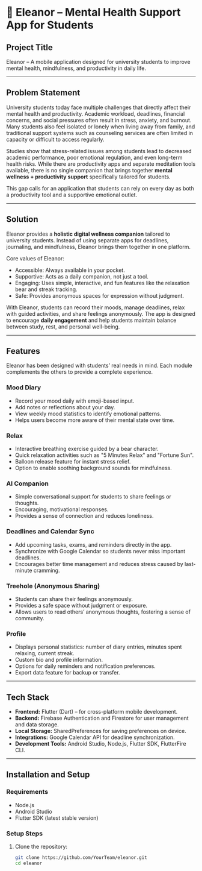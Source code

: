 # 🌸 Eleanor – Mental Health Support App for Students

## Project Title
Eleanor – A mobile application designed for university students to improve mental health, mindfulness, and productivity in daily life.

---

## Problem Statement
University students today face multiple challenges that directly affect their mental health and productivity. Academic workload, deadlines, financial concerns, and social pressures often result in stress, anxiety, and burnout. Many students also feel isolated or lonely when living away from family, and traditional support systems such as counseling services are often limited in capacity or difficult to access regularly.

Studies show that stress-related issues among students lead to decreased academic performance, poor emotional regulation, and even long-term health risks. While there are productivity apps and separate meditation tools available, there is no single companion that brings together **mental wellness + productivity support** specifically tailored for students.

This gap calls for an application that students can rely on every day as both a productivity tool and a supportive emotional outlet.

---

## Solution
Eleanor provides a **holistic digital wellness companion** tailored to university students. Instead of using separate apps for deadlines, journaling, and mindfulness, Eleanor brings them together in one platform.

Core values of Eleanor:
- Accessible: Always available in your pocket.
- Supportive: Acts as a daily companion, not just a tool.
- Engaging: Uses simple, interactive, and fun features like the relaxation bear and streak tracking.
- Safe: Provides anonymous spaces for expression without judgment.

With Eleanor, students can record their moods, manage deadlines, relax with guided activities, and share feelings anonymously. The app is designed to encourage **daily engagement** and help students maintain balance between study, rest, and personal well-being.

---

## Features
Eleanor has been designed with students’ real needs in mind. Each module complements the others to provide a complete experience.

### Mood Diary
- Record your mood daily with emoji-based input.
- Add notes or reflections about your day.
- View weekly mood statistics to identify emotional patterns.
- Helps users become more aware of their mental state over time.

### Relax
- Interactive breathing exercise guided by a bear character.
- Quick relaxation activities such as "5 Minutes Relax" and "Fortune Sun".
- Balloon release feature for instant stress relief.
- Option to enable soothing background sounds for mindfulness.

### AI Companion
- Simple conversational support for students to share feelings or thoughts.
- Encouraging, motivational responses.
- Provides a sense of connection and reduces loneliness.

### Deadlines and Calendar Sync
- Add upcoming tasks, exams, and reminders directly in the app.
- Synchronize with Google Calendar so students never miss important deadlines.
- Encourages better time management and reduces stress caused by last-minute cramming.

### Treehole (Anonymous Sharing)
- Students can share their feelings anonymously.
- Provides a safe space without judgment or exposure.
- Allows users to read others’ anonymous thoughts, fostering a sense of community.

### Profile
- Displays personal statistics: number of diary entries, minutes spent relaxing, current streak.
- Custom bio and profile information.
- Options for daily reminders and notification preferences.
- Export data feature for backup or transfer.

---

## Tech Stack
- **Frontend:** Flutter (Dart) – for cross-platform mobile development.
- **Backend:** Firebase Authentication and Firestore for user management and data storage.
- **Local Storage:** SharedPreferences for saving preferences on device.
- **Integrations:** Google Calendar API for deadline synchronization.
- **Development Tools:** Android Studio, Node.js, Flutter SDK, FlutterFire CLI.

---

## Installation and Setup

### Requirements
- Node.js
- Android Studio
- Flutter SDK (latest stable version)

### Setup Steps
1. Clone the repository:
   ```bash
   git clone https://github.com/YourTeam/eleanor.git
   cd eleanor

